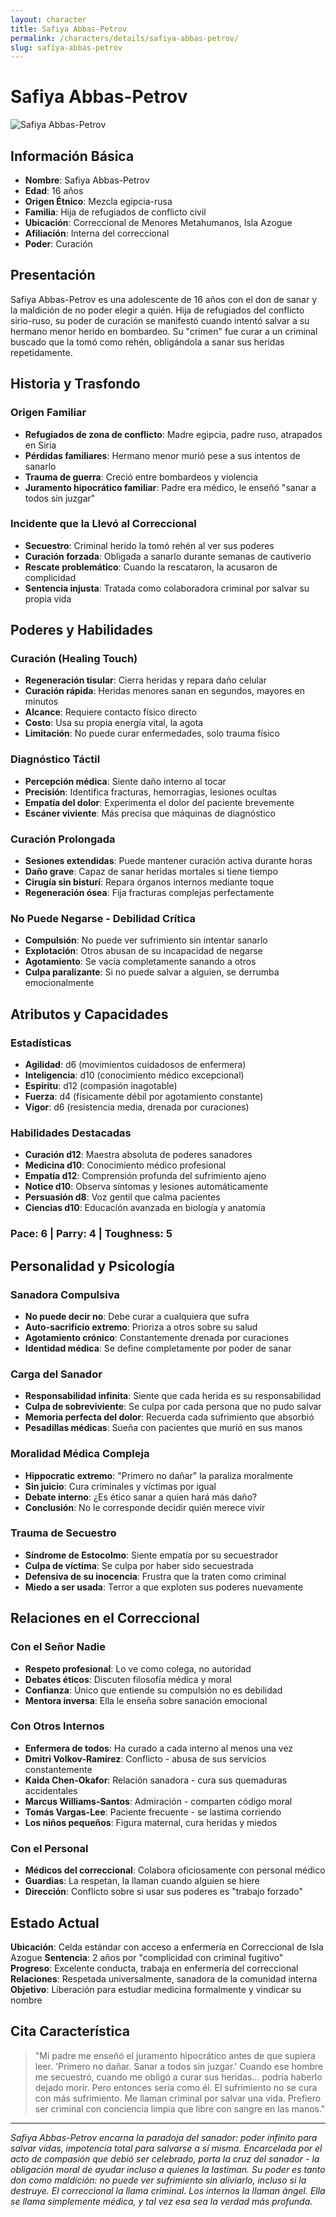 ```yaml
---
layout: character
title: Safiya Abbas-Petrov
permalink: /characters/details/safiya-abbas-petrov/
slug: safiya-abbas-petrov
---
```


# Safiya Abbas-Petrov

<div class="character-photo">
  <img src="{{ site.baseurl }}/assets/img/characters/Safiya_Abbas-Petrov.png" alt="Safiya Abbas-Petrov" />
</div>

## Información Básica
- **Nombre**: Safiya Abbas-Petrov
- **Edad**: 16 años
- **Origen Étnico**: Mezcla egipcia-rusa
- **Familia**: Hija de refugiados de conflicto civil
- **Ubicación**: Correccional de Menores Metahumanos, Isla Azogue
- **Afiliación**: Interna del correccional
- **Poder**: Curación

## Presentación
Safiya Abbas-Petrov es una adolescente de 16 años con el don de sanar y la maldición de no poder elegir a quién. Hija de refugiados del conflicto sirio-ruso, su poder de curación se manifestó cuando intentó salvar a su hermano menor herido en bombardeo. Su "crimen" fue curar a un criminal buscado que la tomó como rehén, obligándola a sanar sus heridas repetidamente.

## Historia y Trasfondo

### **Origen Familiar**
- **Refugiados de zona de conflicto**: Madre egipcia, padre ruso, atrapados en Siria
- **Pérdidas familiares**: Hermano menor murió pese a sus intentos de sanarlo
- **Trauma de guerra**: Creció entre bombardeos y violencia
- **Juramento hipocrático familiar**: Padre era médico, le enseñó "sanar a todos sin juzgar"

### **Incidente que la Llevó al Correccional**
- **Secuestro**: Criminal herido la tomó rehén al ver sus poderes
- **Curación forzada**: Obligada a sanarlo durante semanas de cautiverio
- **Rescate problemático**: Cuando la rescataron, la acusaron de complicidad
- **Sentencia injusta**: Tratada como colaboradora criminal por salvar su propia vida

## Poderes y Habilidades

### **Curación (Healing Touch)**
- **Regeneración tisular**: Cierra heridas y repara daño celular
- **Curación rápida**: Heridas menores sanan en segundos, mayores en minutos
- **Alcance**: Requiere contacto físico directo
- **Costo**: Usa su propia energía vital, la agota
- **Limitación**: No puede curar enfermedades, solo trauma físico

### **Diagnóstico Táctil**
- **Percepción médica**: Siente daño interno al tocar
- **Precisión**: Identifica fracturas, hemorragias, lesiones ocultas
- **Empatía del dolor**: Experimenta el dolor del paciente brevemente
- **Escáner viviente**: Más precisa que máquinas de diagnóstico

### **Curación Prolongada**
- **Sesiones extendidas**: Puede mantener curación activa durante horas
- **Daño grave**: Capaz de sanar heridas mortales si tiene tiempo
- **Cirugía sin bisturí**: Repara órganos internos mediante toque
- **Regeneración ósea**: Fija fracturas complejas perfectamente

### **No Puede Negarse - Debilidad Crítica**
- **Compulsión**: No puede ver sufrimiento sin intentar sanarlo
- **Explotación**: Otros abusan de su incapacidad de negarse
- **Agotamiento**: Se vacía completamente sanando a otros
- **Culpa paralizante**: Si no puede salvar a alguien, se derrumba emocionalmente

## Atributos y Capacidades

### **Estadísticas**
- **Agilidad**: d6 (movimientos cuidadosos de enfermera)
- **Inteligencia**: d10 (conocimiento médico excepcional)
- **Espíritu**: d12 (compasión inagotable)
- **Fuerza**: d4 (físicamente débil por agotamiento constante)
- **Vigor**: d6 (resistencia media, drenada por curaciones)

### **Habilidades Destacadas**
- **Curación d12**: Maestra absoluta de poderes sanadores
- **Medicina d10**: Conocimiento médico profesional
- **Empatía d12**: Comprensión profunda del sufrimiento ajeno
- **Notice d10**: Observa síntomas y lesiones automáticamente
- **Persuasión d8**: Voz gentil que calma pacientes
- **Ciencias d10**: Educación avanzada en biología y anatomía

### **Pace**: 6 | **Parry**: 4 | **Toughness**: 5

## Personalidad y Psicología

### **Sanadora Compulsiva**
- **No puede decir no**: Debe curar a cualquiera que sufra
- **Auto-sacrificio extremo**: Prioriza a otros sobre su salud
- **Agotamiento crónico**: Constantemente drenada por curaciones
- **Identidad médica**: Se define completamente por poder de sanar

### **Carga del Sanador**
- **Responsabilidad infinita**: Siente que cada herida es su responsabilidad
- **Culpa de sobreviviente**: Se culpa por cada persona que no pudo salvar
- **Memoria perfecta del dolor**: Recuerda cada sufrimiento que absorbió
- **Pesadillas médicas**: Sueña con pacientes que murió en sus manos

### **Moralidad Médica Compleja**
- **Hippocratic extremo**: "Primero no dañar" la paraliza moralmente
- **Sin juicio**: Cura criminales y víctimas por igual
- **Debate interno**: ¿Es ético sanar a quien hará más daño?
- **Conclusión**: No le corresponde decidir quién merece vivir

### **Trauma de Secuestro**
- **Síndrome de Estocolmo**: Siente empatía por su secuestrador
- **Culpa de víctima**: Se culpa por haber sido secuestrada
- **Defensiva de su inocencia**: Frustra que la traten como criminal
- **Miedo a ser usada**: Terror a que exploten sus poderes nuevamente

## Relaciones en el Correccional

### **Con el Señor Nadie**
- **Respeto profesional**: Lo ve como colega, no autoridad
- **Debates éticos**: Discuten filosofía médica y moral
- **Confianza**: Único que entiende su compulsión no es debilidad
- **Mentora inversa**: Ella le enseña sobre sanación emocional

### **Con Otros Internos**
- **Enfermera de todos**: Ha curado a cada interno al menos una vez
- **Dmitri Volkov-Ramírez**: Conflicto - abusa de sus servicios constantemente
- **Kaida Chen-Okafor**: Relación sanadora - cura sus quemaduras accidentales
- **Marcus Williams-Santos**: Admiración - comparten código moral
- **Tomás Vargas-Lee**: Paciente frecuente - se lastima corriendo
- **Los niños pequeños**: Figura maternal, cura heridas y miedos

### **Con el Personal**
- **Médicos del correccional**: Colabora oficiosamente con personal médico
- **Guardias**: La respetan, la llaman cuando alguien se hiere
- **Dirección**: Conflicto sobre si usar sus poderes es "trabajo forzado"

## Estado Actual

**Ubicación**: Celda estándar con acceso a enfermería en Correccional de Isla Azogue
**Sentencia**: 2 años por "complicidad con criminal fugitivo"
**Progreso**: Excelente conducta, trabaja en enfermería del correccional
**Relaciones**: Respetada universalmente, sanadora de la comunidad interna
**Objetivo**: Liberación para estudiar medicina formalmente y vindicar su nombre

## Cita Característica

> "Mi padre me enseñó el juramento hipocrático antes de que supiera leer. 'Primero no dañar. Sanar a todos sin juzgar.' Cuando ese hombre me secuestró, cuando me obligó a curar sus heridas... podría haberlo dejado morir. Pero entonces sería como él. El sufrimiento no se cura con más sufrimiento. Me llaman criminal por salvar una vida. Prefiero ser criminal con conciencia limpia que libre con sangre en las manos."

---

*Safiya Abbas-Petrov encarna la paradoja del sanador: poder infinito para salvar vidas, impotencia total para salvarse a sí misma. Encarcelada por el acto de compasión que debió ser celebrado, porta la cruz del sanador - la obligación moral de ayudar incluso a quienes la lastiman. Su poder es tanto don como maldición: no puede ver sufrimiento sin aliviarlo, incluso si la destruye. El correccional la llama criminal. Los internos la llaman ángel. Ella se llama simplemente médica, y tal vez esa sea la verdad más profunda.*

